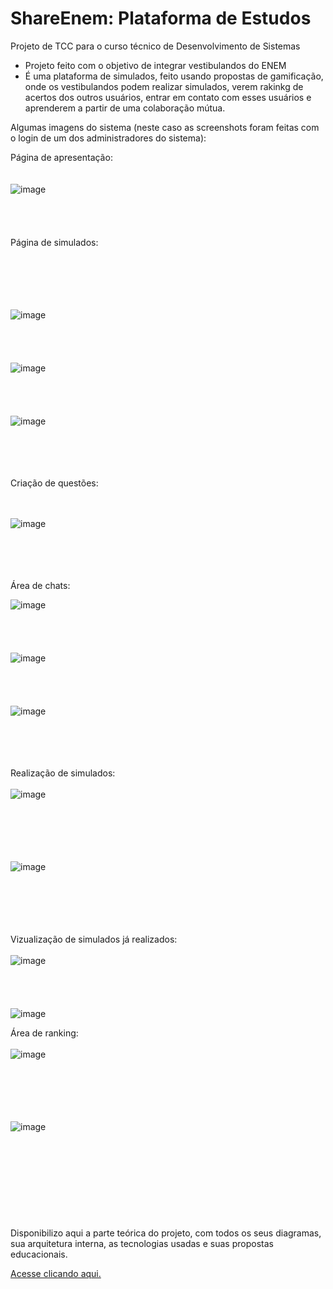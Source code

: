 # ShareEnem: Plataforma de Estudos
 Projeto de TCC para o curso técnico de Desenvolvimento de Sistemas


* Projeto feito com o objetivo de integrar vestibulandos do ENEM 
* É uma plataforma de simulados, feito usando propostas de gamificação, onde os vestibulandos podem realizar simulados, verem rakinkg de acertos dos outros usuários, entrar em contato com esses usuários e aprenderem a partir de uma colaboração mútua.

Algumas imagens do sistema (neste caso as screenshots foram feitas com o login de um dos administradores do sistema):

Página de apresentação:
<br><br><br>
![image](https://user-images.githubusercontent.com/81335163/230734154-7ee5dee0-c195-45d1-9432-f22b0d36908a.png)
<br><br><br><br><br>
Página de simulados:

<br><br><br><br><br>
![image](https://user-images.githubusercontent.com/81335163/230734086-3698b24e-63ef-45d0-8259-94d2a07999fa.png)
<br><br><br><br><br>
![image](https://user-images.githubusercontent.com/81335163/230734194-1d525f2f-2f55-4bdc-969b-ae9ac8dbdf3d.png)
<br><br><br><br><br>
![image](https://user-images.githubusercontent.com/81335163/230734215-93463e2d-187a-438e-afea-0bb04ca4ebc4.png)
<br><br><br><br><br>

Criação de questões:

<br><br>
![image](https://user-images.githubusercontent.com/81335163/230735181-08cf64d4-83a6-4c4d-bf8b-de4d43974017.png)
<br><br><br><br><br>

Área de chats:

![image](https://user-images.githubusercontent.com/81335163/230734520-6ab8ddac-cc7d-460e-861d-57369bc604d4.png)
<br><br><br><br><br>
![image](https://user-images.githubusercontent.com/81335163/230734597-15c279a7-842c-4c26-b7a2-b430075bc8f8.png)
<br><br><br><br><br>
![image](https://user-images.githubusercontent.com/81335163/230734710-f01c9b7b-3200-4a31-bc80-38ded02f4200.png)
<br><br><br><br><br>

Realização de simulados:
<br><br>
![image](https://user-images.githubusercontent.com/81335163/230734924-2acedd2a-055f-4de4-806c-2b5631a8e8e6.png)

<br><br><br><br><br>
![image](https://user-images.githubusercontent.com/81335163/230734945-764ee9ab-a05b-425d-b2da-a21dca86c05b.png)


<br><br><br><br><br>
Vizualização de simulados já realizados:
<br><br>
![image](https://user-images.githubusercontent.com/81335163/230734815-e7f6526d-ae99-4960-b732-6b4d8673a253.png)
<br><br><br><br><br>
![image](https://user-images.githubusercontent.com/81335163/230734838-963e7ded-13da-420e-bcfb-cf418983b525.png)


Área de ranking:
<br><br>
![image](https://user-images.githubusercontent.com/81335163/230735023-4e289dae-86e3-40f1-9978-dba5b371dc41.png)

<br><br><br><br><br>
![image](https://user-images.githubusercontent.com/81335163/230735006-2b027bd9-5dd8-485b-a2ca-1ab697f07904.png)
<br><br><br><br><br>
<br><br><br><br><br>
Disponibilizo aqui a parte teórica do projeto, com todos os seus diagramas, sua arquitetura interna, as tecnologias usadas e suas propostas educacionais.
<br>

[Acesse  clicando aqui.](https://docs.google.com/document/d/11RWq9VTdcubcT50N7GHBf6mDpjjFCpCc/edit?usp=share_link&ouid=100499834829554146847&rtpof=true&sd=true)

